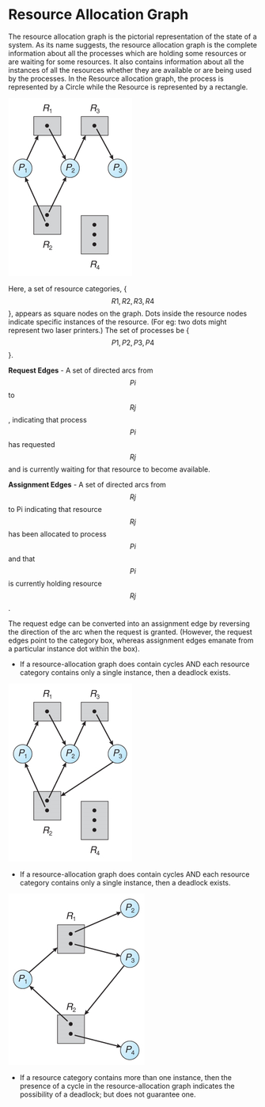 # Resource Allocation Graph

The resource allocation graph is the pictorial representation of the state of a system. As its name suggests, the resource allocation graph is the complete information about all the processes which are holding some resources or are waiting for some resources. It also contains information about all the instances of all the resources whether they are available or are being used by the processes. In the Resource allocation graph, the process is represented by a Circle while the Resource is represented by a rectangle.

![Resource Allocation Graph](.gitbook/assets/image.png)

Here, a set of resource categories, {$$R1, R2, R3, R4$$}, appears as square nodes on the graph. Dots inside the resource nodes indicate specific instances of the resource. \(For eg: two dots might represent two laser printers.\) The set of processes be {$$P1, P2, P3, P4$$}.

**Request Edges** - A set of directed arcs from $$Pi$$ to $$Rj$$, indicating that process $$Pi$$ has requested $$Rj$$ and is currently waiting for that resource to become available.

**Assignment Edges** - A set of directed arcs from $$Rj$$ to Pi indicating that resource $$Rj$$ has been allocated to process $$Pi$$ and that $$Pi$$ is currently holding resource $$Rj$$.

The request edge can be converted into an assignment edge by reversing the direction of the arc when the request is granted. \(However, the request edges point to the category box, whereas assignment edges emanate from a particular instance dot within the box\).

* If a resource-allocation graph does contain cycles AND each resource category contains only a single instance, then a deadlock exists.

![Resource Allocation Graph with Deadlock](.gitbook/assets/image%20%281%29.png)

* If a resource-allocation graph does contain cycles AND each resource category contains only a single instance, then a deadlock exists.

![Resource Allocation Graph with a Cycle, but no Deadlock](.gitbook/assets/image%20%282%29.png)

* If a resource category contains more than one instance, then the presence of a cycle in the resource-allocation graph indicates the possibility of a deadlock; but does not guarantee one.

